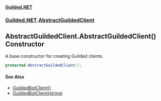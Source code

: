 
#### [Guilded.NET](Guilded_NET 'Guilded_NET')
### [Guilded.NET](Guilded_NET#Guilded_NET 'Guilded.NET').[AbstractGuildedClient](AbstractGuildedClient 'Guilded.NET.AbstractGuildedClient')
## AbstractGuildedClient.AbstractGuildedClient() Constructor
A base constructor for creating Guilded clients.  
```csharp
protected AbstractGuildedClient();
```

#### See Also
- [GuildedBotClient()](GuildedBotClient_GuildedBotClient() 'Guilded.NET.GuildedBotClient.GuildedBotClient()')
- [GuildedBotClient(string)](GuildedBotClient_GuildedBotClient(string) 'Guilded.NET.GuildedBotClient.GuildedBotClient(string)')
